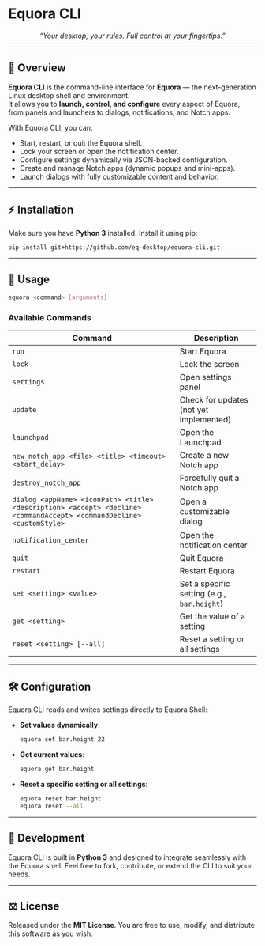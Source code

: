 # Equora CLI

<p align="center">
  <i>“Your desktop, your rules. Full control at your fingertips.”</i>
</p>

---

## 📌 Overview

**Equora CLI** is the command-line interface for **Equora** — the next-generation Linux desktop shell and environment.  
It allows you to **launch, control, and configure** every aspect of Equora, from panels and launchers to dialogs, notifications, and Notch apps.

With Equora CLI, you can:  

- Start, restart, or quit the Equora shell.  
- Lock your screen or open the notification center.  
- Configure settings dynamically via JSON-backed configuration.  
- Create and manage Notch apps (dynamic popups and mini-apps).  
- Launch dialogs with fully customizable content and behavior.  

---

## ⚡ Installation

Make sure you have **Python 3** installed. Install it using pip:

```bash
pip install git+https://github.com/eq-desktop/equora-cli.git
````

---

## 🚀 Usage

```bash
equora <command> [arguments]
```

### Available Commands

| Command                                                                                                               | Description                                 |
| --------------------------------------------------------------------------------------------------------------------- | ------------------------------------------- |
| `run`                                                                                                                 | Start Equora                                |
| `lock`                                                                                                                | Lock the screen                             |
| `settings`                                                                                                            | Open settings panel                         |
| `update`                                                                                                              | Check for updates (not yet implemented)     |
| `launchpad`                                                                                                           | Open the Launchpad                          |
| `new_notch_app <file> <title> <timeout> <start_delay>`                                                                | Create a new Notch app                      |
| `destroy_notch_app`                                                                                                   | Forcefully quit a Notch app                 |
| `dialog <appName> <iconPath> <title> <description> <accept> <decline> <commandAccept> <commandDecline> <customStyle>` | Open a customizable dialog                  |
| `notification_center`                                                                                                 | Open the notification center                |
| `quit`                                                                                                                | Quit Equora                                 |
| `restart`                                                                                                             | Restart Equora                              |
| `set <setting> <value>`                                                                                               | Set a specific setting (e.g., `bar.height`) |
| `get <setting>`                                                                                                       | Get the value of a setting                  |
| `reset <setting> [--all]`                                                                                             | Reset a setting or all settings             |

---

## 🛠 Configuration

Equora CLI reads and writes settings directly to Equora Shell:

* **Set values dynamically**:

  ```bash
  equora set bar.height 22
  ```
* **Get current values**:

  ```bash
  equora get bar.height
  ```
* **Reset a specific setting or all settings**:

  ```bash
  equora reset bar.height
  equora reset --all
  ```

---

## 🔧 Development

Equora CLI is built in **Python 3** and designed to integrate seamlessly with the Equora shell.
Feel free to fork, contribute, or extend the CLI to suit your needs.

---

## ⚖️ License

Released under the **MIT License**.
You are free to use, modify, and distribute this software as you wish.